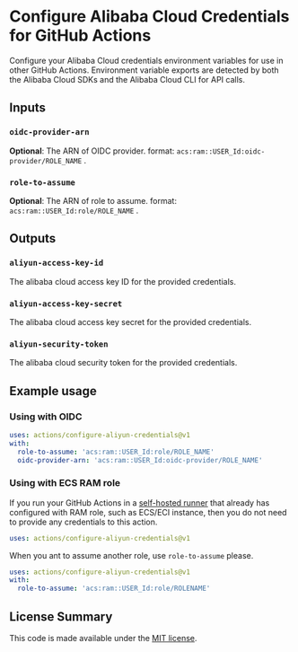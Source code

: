 # Configure Alibaba Cloud Credentials for GitHub Actions

Configure your Alibaba Cloud credentials environment variables for use in other GitHub Actions.
Environment variable exports are detected by both the Alibaba Cloud SDKs and the Alibaba Cloud CLI for API calls.

## Inputs

### `oidc-provider-arn`

**Optional**: The ARN of OIDC provider. format: `acs:ram::USER_Id:oidc-provider/ROLE_NAME` .

### `role-to-assume`

**Optional**: The ARN of role to assume. format: `acs:ram::USER_Id:role/ROLE_NAME` .

## Outputs

### `aliyun-access-key-id`

The alibaba cloud access key ID for the provided credentials.

### `aliyun-access-key-secret`

The alibaba cloud access key secret for the provided credentials.

### `aliyun-security-token`

The alibaba cloud security token for the provided credentials.

## Example usage

### Using with OIDC

```yaml
uses: actions/configure-aliyun-credentials@v1
with:
  role-to-assume: 'acs:ram::USER_Id:role/ROLE_NAME'
  oidc-provider-arn: 'acs:ram::USER_Id:oidc-provider/ROLE_NAME'
```

### Using with ECS RAM role

If you run your GitHub Actions in a [self-hosted runner](https://help.github.com/en/actions/hosting-your-own-runners/about-self-hosted-runners)
that already has configured with RAM role, such as ECS/ECI instance, then you do not need
to provide any credentials to this action.

```yaml
uses: actions/configure-aliyun-credentials@v1
```

When you ant to assume another role, use `role-to-assume` please.

```yaml
uses: actions/configure-aliyun-credentials@v1
with:
  role-to-assume: 'acs:ram::USER_Id:role/ROLENAME'
```

## License Summary

This code is made available under the [MIT license](LICENSE).
